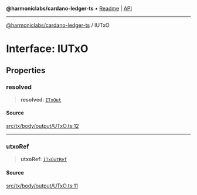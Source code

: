 **@harmoniclabs/cardano-ledger-ts** • [Readme](../README.md) \| [API](../globals.md)

***

[@harmoniclabs/cardano-ledger-ts](../README.md) / IUTxO

# Interface: IUTxO

## Properties

### resolved

> **resolved**: [`ITxOut`](ITxOut.md)

#### Source

[src/tx/body/output/UTxO.ts:12](https://github.com/HarmonicLabs/cardano-ledger-ts/blob/d1659b0/src/tx/body/output/UTxO.ts#L12)

***

### utxoRef

> **utxoRef**: [`ITxOutRef`](ITxOutRef.md)

#### Source

[src/tx/body/output/UTxO.ts:11](https://github.com/HarmonicLabs/cardano-ledger-ts/blob/d1659b0/src/tx/body/output/UTxO.ts#L11)
